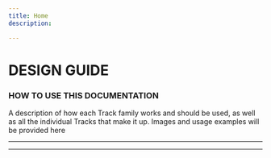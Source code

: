 ```yaml
---
title: Home
description: 

---
```

# **DESIGN GUIDE**


### **HOW TO USE THIS DOCUMENTATION**

A description of how each Track family works and should be used, as well as all the individual Tracks that make it up. Images and usage examples will be provided here 

---



---
